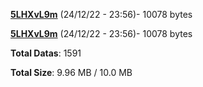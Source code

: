 [**5LHXvL9m**](/data/5LHXvL9m.txt) (24/12/22 - 23:56)- 10078 bytes

[**5LHXvL9m**](/data/5LHXvL9m.txt) (24/12/22 - 23:56)- 10078 bytes

**Total Datas**: 1591

**Total Size**: 9.96 MB / 10.0 MB